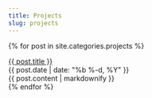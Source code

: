 ```yaml
---
title: Projects
slug: projects
---
```


{% for post in site.categories.projects %}
<div>
<a class="post-link" href="{{ post.url }}">
{{ post.title }}
</a>
<div class="post-meta">
{{ post.date | date: "%b %-d, %Y" }}
</div>
{{ post.content | markdownify }}
</div>
{% endfor %}
